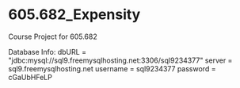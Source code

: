 # 605.682_Expensity
Course Project for 605.682

Database Info:
dbURL = "jdbc:mysql://sql9.freemysqlhosting.net:3306/sql9234377"
server = sql9.freemysqlhosting.net
username = sql9234377
password = cGaUbHFeLP
